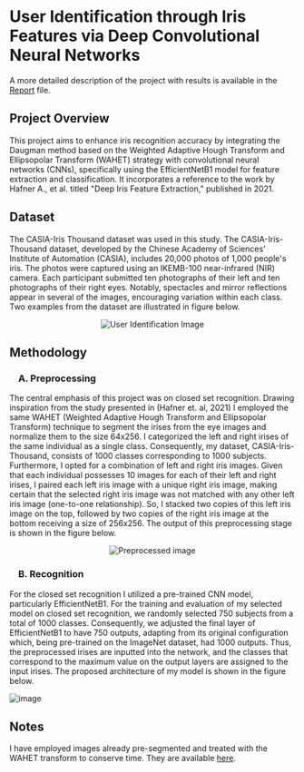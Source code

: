 # User Identification through Iris Features via Deep Convolutional Neural Networks

A more detailed description of the project with results is available in the [Report](./Report.pdf) file.


## Project Overview
This project aims to enhance iris recognition accuracy by integrating the Daugman method based on the Weighted Adaptive Hough Transform and Ellipsopolar Transform (WAHET) strategy with convolutional neural networks (CNNs), specifically using the EfficientNetB1 model for feature extraction and classification. 
It incorporates a reference to the work by Hafner A., et al. titled "Deep Iris Feature Extraction," published in 2021.

## Dataset
The CASIA-Iris Thousand dataset was used in this study. The CASIA-Iris-Thousand
dataset, developed by the Chinese Academy of Sciences' Institute of Automation (CASIA),
includes 20,000 photos of 1,000 people's iris. The photos were captured using an IKEMB-100
near-infrared (NIR) camera. Each participant submitted ten photographs of their left and ten
photographs of their right eyes. Notably, spectacles and mirror reflections appear in several of
the images, encouraging variation within each class. Two examples from the dataset are
illustrated in figure below.

<p align="center">
  <img src="https://github.com/YZ-26/User_Identification/assets/122618521/ee8ea6a2-242b-4402-9f35-1c719b43ed14" alt="User Identification Image">
</p>

## Methodology
### &nbsp;&nbsp;&nbsp;&nbsp;A. Preprocessing
The central emphasis of this project was on closed set recognition.
Drawing inspiration from the study presented in (Hafner et. al, 2021) I employed the
same WAHET (Weighted Adaptive Hough Transform and Ellipsopolar Transform) technique to
segment the irises from the eye images and normalize them to the size 64x256. I categorized the left and right irises of the same individual as a single class.
Consequently, my dataset, CASIA-Iris-Thousand, consists of 1000 classes corresponding to
1000 subjects. Furthermore, I opted for a combination of left and right iris images. Given that
each individual possesses 10 images for each of their left and right irises, I paired each left iris
image with a unique right iris image, making certain that the selected right iris image was not
matched with any other left iris image (one-to-one relationship). So, I stacked two copies of
this left iris image on the top, followed by two copies of the right iris image at the bottom receiving a size of 256x256. The
output of this preprocessing stage is shown in the figure below.

<p align="center">
  <img src="https://github.com/YZ-26/User_Identification/assets/122618521/6ef9b3d9-73e1-4dfb-bdf0-fd3b025422ed)" alt="Preprocessed image">
</p>

### &nbsp;&nbsp;&nbsp;&nbsp;B. Recognition
For the closed set recognition I utilized a pre-trained CNN model, particularly
EfficientNetB1. For the training and evaluation of my selected model on closed set recognition, we
randomly selected 750 subjects from a total of 1000 classes. Consequently, we adjusted the
final layer of EfficientNetB1 to have 750 outputs, adapting from its original configuration which,
being pre-trained on the ImageNet dataset, had 1000 outputs. Thus, the preprocessed irises are
inputted into the network, and the classes that correspond to the maximum value on the output
layers are assigned to the input irises. The proposed architecture of my model is shown in the
figure below.

![image](https://github.com/YZ-26/User_Identification/assets/122618521/35a6c314-b0cf-430d-a46e-db9c8b6ee90e)

## Notes
I have employed images already pre-segmented and treated with the WAHET transform to conserve time. They are available [here](https://drive.google.com/file/d/172GZgrAzNrA146BjFpF1vXtAH-zWymlA/view?usp=sharing).
